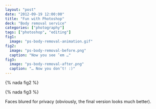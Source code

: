 ```yaml
---
layout: "post"
date: "2012-09-19 12:00:00"
title: "Fun with Photoshop"
deck: "Body removal service"
categories: ["photography"]
tags: ["photoshop", "editing"]
fig1:
  image: "ps-body-removal-animation.gif"
fig2:
  image: "ps-body-removal-before.png"
  caption: "Now you see ’em …"
fig3:
  image: "ps-body-removal-after.png"
  caption: "… Now you don’t! :)"
---
```


{% nada fig2 %}

{% nada fig3 %}

Faces blured for privacy (obviously, the final version looks much better).
